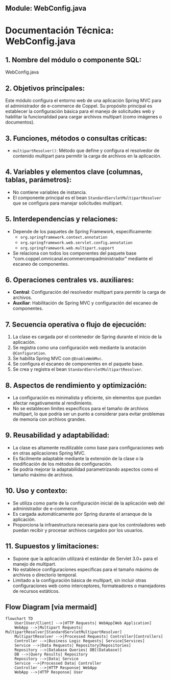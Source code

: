 ## Module: WebConfig.java

# Documentación Técnica: WebConfig.java

## 1. **Nombre del módulo o componente SQL:**
WebConfig.java

## 2. **Objetivos principales:**
Este módulo configura el entorno web de una aplicación Spring MVC para el administrador de e-commerce de Coppel. Su propósito principal es establecer la configuración básica para el manejo de solicitudes web y habilitar la funcionalidad para cargar archivos multipart (como imágenes o documentos).

## 3. **Funciones, métodos o consultas críticas:**
- `multipartResolver()`: Método que define y configura el resolvedor de contenido multipart para permitir la carga de archivos en la aplicación.

## 4. **Variables y elementos clave (columnas, tablas, parámetros):**
- No contiene variables de instancia.
- El componente principal es el bean `StandardServletMultipartResolver` que se configura para manejar solicitudes multipart.

## 5. **Interdependencias y relaciones:**
- Depende de los paquetes de Spring Framework, específicamente:
  - `org.springframework.context.annotation`
  - `org.springframework.web.servlet.config.annotation`
  - `org.springframework.web.multipart.support`
- Se relaciona con todos los componentes del paquete base "com.coppel.omnicanal.ecommercempadministrador" mediante el escaneo de componentes.

## 6. **Operaciones centrales vs. auxiliares:**
- **Central**: Configuración del resolvedor multipart para permitir la carga de archivos.
- **Auxiliar**: Habilitación de Spring MVC y configuración del escaneo de componentes.

## 7. **Secuencia operativa o flujo de ejecución:**
1. La clase es cargada por el contenedor de Spring durante el inicio de la aplicación.
2. Se registra como una configuración web mediante la anotación `@Configuration`.
3. Se habilita Spring MVC con `@EnableWebMvc`.
4. Se configura el escaneo de componentes en el paquete base.
5. Se crea y registra el bean `StandardServletMultipartResolver`.

## 8. **Aspectos de rendimiento y optimización:**
- La configuración es minimalista y eficiente, sin elementos que puedan afectar negativamente al rendimiento.
- No se establecen límites específicos para el tamaño de archivos multipart, lo que podría ser un punto a considerar para evitar problemas de memoria con archivos grandes.

## 9. **Reusabilidad y adaptabilidad:**
- La clase es altamente reutilizable como base para configuraciones web en otras aplicaciones Spring MVC.
- Es fácilmente adaptable mediante la extensión de la clase o la modificación de los métodos de configuración.
- Se podría mejorar la adaptabilidad parametrizando aspectos como el tamaño máximo de archivos.

## 10. **Uso y contexto:**
- Se utiliza como parte de la configuración inicial de la aplicación web del administrador de e-commerce.
- Es cargada automáticamente por Spring durante el arranque de la aplicación.
- Proporciona la infraestructura necesaria para que los controladores web puedan recibir y procesar archivos cargados por los usuarios.

## 11. **Supuestos y limitaciones:**
- Supone que la aplicación utilizará el estándar de Servlet 3.0+ para el manejo de multipart.
- No establece configuraciones específicas para el tamaño máximo de archivos o directorio temporal.
- Limitado a la configuración básica de multipart, sin incluir otras configuraciones web como interceptores, formateadores o manejadores de recursos estáticos.
## Flow Diagram [via mermaid]
```mermaid
flowchart TD
    User[User/Client] -->|HTTP Requests| WebApp[Web Application]
    WebApp -->|Multipart Requests| MultipartResolver[StandardServletMultipartResolver]
    MultipartResolver -->|Processed Requests| Controller[Controllers]
    Controller -->|Business Logic Requests| Service[Services]
    Service -->|Data Requests| Repository[Repositories]
    Repository -->|Database Queries| DB[(Database)]
    DB -->|Query Results| Repository
    Repository -->|Data| Service
    Service -->|Processed Data| Controller
    Controller -->|HTTP Response| WebApp
    WebApp -->|HTTP Response| User
```
